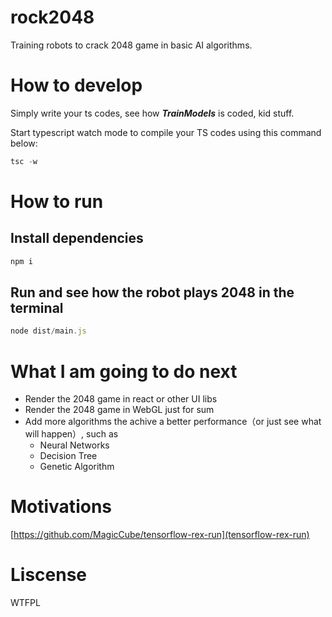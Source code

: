 # rock2048
Training robots to crack 2048 game in basic AI algorithms.

# How to develop

Simply write your ts codes, see how ***TrainModels*** is coded, kid stuff.

Start typescript watch mode to compile your TS codes using this command below:
```js
tsc -w
```

# How to run
## Install dependencies
```js
npm i
```

## Run and see how the robot plays 2048 in the terminal
```js
node dist/main.js
```

# What I am going to do next
+ Render the 2048 game in react or other UI libs
+ Render the 2048 game in WebGL just for sum
+ Add more algorithms the achive a better performance（or just see what will happen）, such as
  + Neural Networks
  + Decision Tree
  + Genetic Algorithm

# Motivations
[https://github.com/MagicCube/tensorflow-rex-run](tensorflow-rex-run)

# Liscense
WTFPL